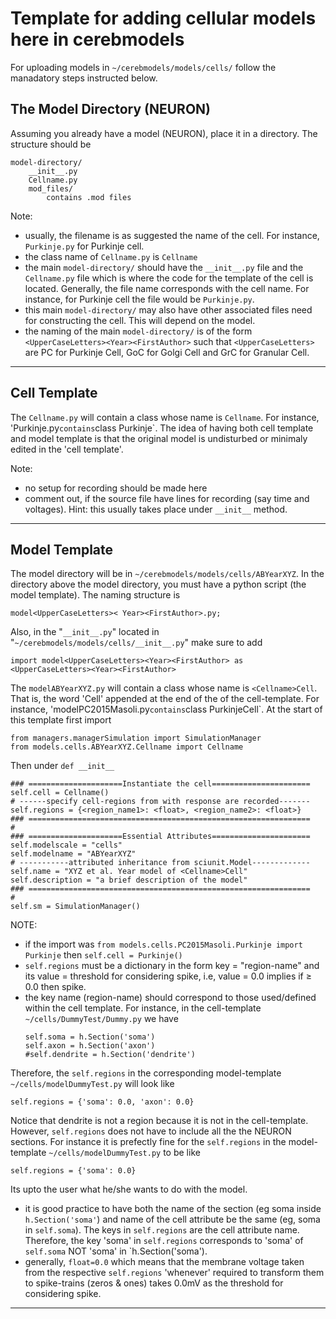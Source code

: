 # Template for adding cellular models here in cerebmodels

For uploading models in `~/cerebmodels/models/cells/` follow the manadatory steps instructed below.

## The Model Directory (NEURON)

Assuming you already have a model (NEURON), place it in a directory. The structure should be
```
model-directory/
    __init__.py
    Cellname.py
    mod_files/
        contains .mod files
```

Note:

* usually, the filename <Cellname> is as suggested the name of the cell. For instance, `Purkinje.py` for Purkinje cell.
* the class name of `Cellname.py` is `Cellname`
* the main `model-directory/` should have the `__init__.py` file and the `Cellname.py` file which is where the code for the template of the cell is located. Generally, the file name corresponds with the cell name. For instance, for Purkinje cell the file would be `Purkinje.py`. 
* this main `model-directory/` may also have other associated files need for constructing the cell. This will depend on the model.
* the naming of the main `model-directory/` is of the form
  ```<UpperCaseLetters><Year><FirstAuthor>```
such that `<UpperCaseLetters>` are PC for Purkinje Cell, GoC for Golgi Cell and GrC for Granular Cell.
---

## Cell Template

The `Cellname.py` will contain a class whose name is `Cellname`. For instance, 'Purkinje.py` contains `class Purkinje`. The idea of having both cell template and model template is that the original model is undisturbed or minimaly edited in the 'cell template'.

Note:

* no setup for recording should be made here
* comment out, if the source file have lines for recording (say time and voltages). Hint: this usually takes place under `__init__` method.
---

## Model Template

The model directory will be in `~/cerebmodels/models/cells/ABYearXYZ`. In the directory above the model directory, you must have a python script (the model template). The naming structure is
```
model<UpperCaseLetters>< Year><FirstAuthor>.py;
```
Also, in the "`__init__.py`" located in "`~/cerebmodels/models/cells/__init__.py`" make sure to add
```
import model<UpperCaseLetters><Year><FirstAuthor> as <UpperCaseLetters><Year><FirstAuthor>
```

The `modelABYearXYZ.py` will contain a class whose name is `<Cellname>Cell`. That is, the word 'Cell' appended at the end of the <Cellname> of the cell-template. For instance, 'modelPC2015Masoli.py` contains `class PurkinjeCell`. At the start of this template first import
```
from managers.managerSimulation import SimulationManager
from models.cells.ABYearXYZ.Cellname import Cellname
```
Then under `def __init__`
```
### =====================Instantiate the cell======================
self.cell = Cellname()
# ------specify cell-regions from with response are recorded-------
self.regions = {<region_name1>: <float>, <region_name2>: <float>}
### ===============================================================
#
### =====================Essential Attributes======================
self.modelscale = "cells"
self.modelname = "ABYearXYZ"
# -----------attributed inheritance from sciunit.Model-------------
self.name = "XYZ et al. Year model of <Cellname>Cell"
self.description = "a brief description of the model"
### ===============================================================
#
self.sm = SimulationManager()
```

NOTE:

* if the import was `from models.cells.PC2015Masoli.Purkinje import Purkinje` then
  ```self.cell = Purkinje()```
* `self.regions` must be a dictionary in the form key = "region-name" and its value = threshold for considering spike, i.e, value = 0.0 implies if &geq; 0.0 then spike.
* the key name (region-name) should correspond to those used/defined within the cell template. For instance, in the cell-template `~/cells/DummyTest/Dummy.py` we have
  ```
  self.soma = h.Section('soma')
  self.axon = h.Section('axon')
  #self.dendrite = h.Section('dendrite')
  ```
Therefore, the `self.regions` in the corresponding model-template `~/cells/modelDummyTest.py` will look like
  ```
  self.regions = {'soma': 0.0, 'axon': 0.0}
  ```
Notice that dendrite is not a region because it is not in the cell-template. However, `self.regions` does not have to include all the the NEURON sections. For instance it is prefectly fine for the `self.regions` in the model-template `~/cells/modelDummyTest.py` to be like
  ```
  self.regions = {'soma': 0.0}
  ```
Its upto the user what he/she wants to do with the model.
* it is good practice to have both the name of the section (eg soma inside `h.Section('soma'`) and name of the cell attribute be the same (eg, soma in `self.soma`). The keys in `self.regions` are the cell attribute name. Therefore, the key 'soma' in `self.regions` corresponds to 'soma' of `self.soma` NOT 'soma' in `h.Section('soma').
* generally, `float=0.0` which means that the membrane voltage taken from the respective `self.regions` 'whenever' required to transform them to spike-trains (zeros & ones) takes 0.0mV as the threshold for considering spike.
---
